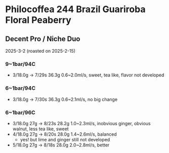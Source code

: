 # Philocoffea 244 Brazil Guariroba Floral Peaberry

## Decent Pro / Niche Duo

2025-3-2 (roasted on 2025-2-15)

### 9~1bar/94C

- 3/18.0g -> 7/29s 36.3g 0.6\~2.0ml/s, sweet, tea like, flavor not developed

### 6\~1bar/94C

- 3/18.0g -> 7/30s 36.3g 0.6\~2.1ml/s, no big change

### 6\~1bar/96C

- 3/18.0g 27g -> 8/23s 28.2g 1.0\~2.3ml/s, inobvious ginger, obvious walnut, less tea like, sweet
- 4/18.0g 27g -> 8/20s 28.0g 1.4\~2.6ml/s, balanced
  - yes! but lime and ginger still not developed
- 5/18.0g 27g -> 8/18s 28.0g 2.0\~2.8ml/s, better

